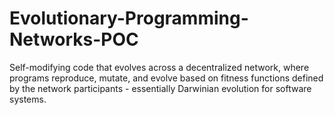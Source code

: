 # Evolutionary-Programming-Networks-POC
Self-modifying code that evolves across a decentralized network, where programs reproduce, mutate, and evolve based on fitness functions defined by the network participants - essentially Darwinian evolution for software systems.
